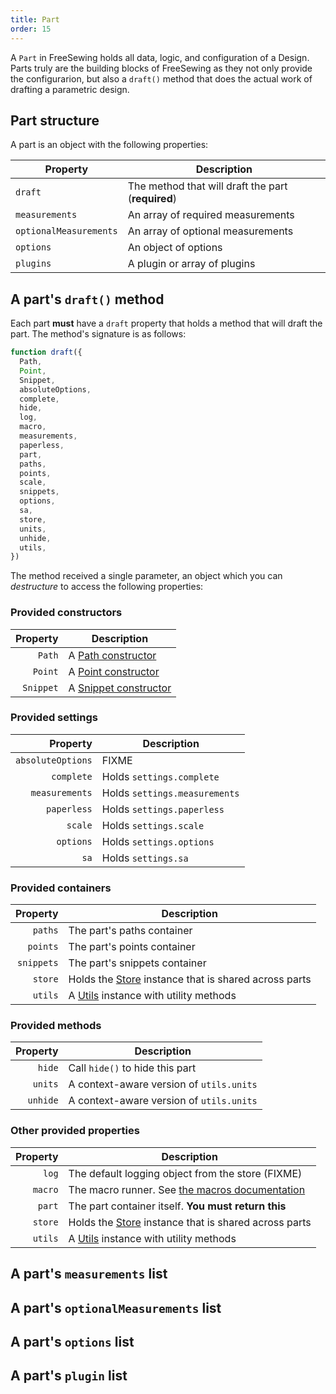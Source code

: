 ```yaml
---
title: Part
order: 15
---
```


A `Part` in FreeSewing holds all data, logic, and configuration of a Design.
Parts truly are the building blocks of FreeSewing as they not only provide
the configurarion, but also a `draft()` method that does the actual work
of drafting a parametric design.

## Part structure

A part is an object with the following properties:

| Property | Description | 
| -------- | ----------- |
| `draft`  | The method that will draft the part (__required__) |
| `measurements` | An array of required measurements |
| `optionalMeasurements` | An array of optional measurements |
| `options` | An object of options |
| `plugins` | A plugin or array of plugins |

## A part's `draft()` method

Each part **must** have a `draft` property that holds a method that will draft the part.
The method's signature is as follows:

```js
function draft({
  Path,
  Point,
  Snippet,
  absoluteOptions,
  complete,
  hide,
  log,
  macro,
  measurements,
  paperless,
  part,
  paths,
  points,
  scale,
  snippets,
  options,
  sa,
  store,
  units,
  unhide,
  utils,
})
```

The method received a single parameter, an object which you can _destructure_ to 
access the following properties:

### Provided constructors

| Property | Description |
| --------:| ----------- |
| `Path` | A [Path constructor](/reference/api/path) |
| `Point` | A [Point constructor](/reference/api/point) |
| `Snippet` | A [Snippet constructor](/reference/api/snippet) |

### Provided settings

| Property | Description |
| --------:| ----------- |
| `absoluteOptions` | FIXME |
| `complete` | Holds `settings.complete` |
| `measurements` | Holds `settings.measurements` |
| `paperless` | Holds `settings.paperless` |
| `scale` | Holds `settings.scale` |
| `options` | Holds `settings.options` |
| `sa` | Holds `settings.sa` |

### Provided containers

| Property | Description |
| --------:| ----------- |
| `paths` | The part's paths container |
| `points` | The part's points container |
| `snippets` | The part's snippets container |
| `store` | Holds the [Store](/reference/api/store) instance that is shared across parts |
| `utils` | A [Utils](/reference/api/utils) instance with utility methods |


### Provided methods

| Property | Description |
| --------:| ----------- |
| `hide` | Call `hide()` to hide this part |
| `units` | A context-aware version of `utils.units` |
| `unhide` | A context-aware version of `utils.units` |


### Other provided properties

| Property | Description |
| --------:| ----------- |
| `log` | The default logging object from the store (FIXME) |
| `macro` | The macro runner. See [the macros documentation](/reference/macros/) |
| `part` | The part container itself. **You must return this** |
| `store` | Holds the [Store](/reference/api/store) instance that is shared across parts |
| `utils` | A [Utils](/reference/api/utils) instance with utility methods |


## A part's  `measurements` list
## A part's  `optionalMeasurements` list
## A part's  `options` list
## A part's  `plugin` list
